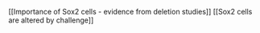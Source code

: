 [[Importance of Sox2 cells - evidence from deletion studies]]
[[Sox2 cells are altered by challenge]]
